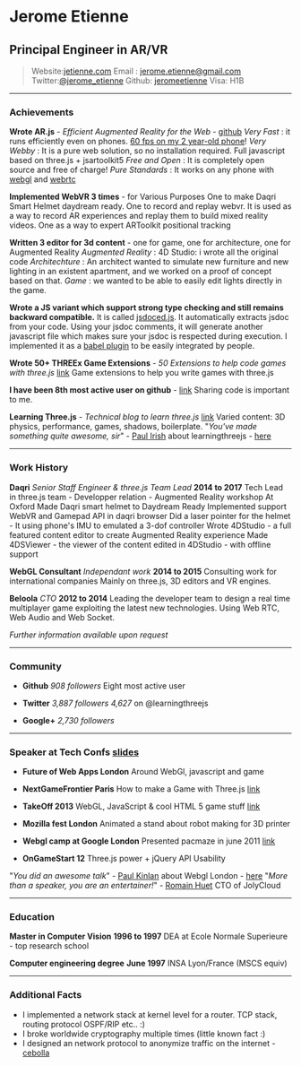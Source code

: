 # Jerome Etienne

## Principal Engineer in AR/VR
  
> Website:[jetienne.com](http://jetienne.com)
> Email : [jerome.etienne@gmail.com](mailto:jerome.etienne@gmail.com)
> Twitter:[@jerome_etienne](http://twitter.com/jerome_etienne)
> Github: [jeromeetienne](http://github.com/jeromeetienne)
> Visa: H1B


------

### Achievements

**Wrote AR.js** - *Efficient Augmented Reality for the Web* - [github](https://github.com/jeromeetienne/AR.js)
        *Very Fast* : it runs efficiently even on phones. [60 fps on my 2 year-old phone](https://twitter.com/jerome_etienne/status/831333879810236421)!
        *Very Webby* : It is a pure web solution, so no installation required. Full javascript based on three.js + jsartoolkit5
        *Free and Open* : It is completely open source and free of charge!
        *Pure Standards* : It works on any phone with [webgl](http://caniuse.com/#feat=webgl) and [webrtc](http://caniuse.com/#feat=stream)

**Implemented WebVR 3 times** - for Various Purposes
        One to make Daqri Smart Helmet daydream ready. 
        One to record and replay webvr. It is used as a way to record AR experiences and replay them to build mixed reality videos. 
        One as a way to expert ARToolkit positional tracking

**Written 3 editor for 3d content** - one for game, one for architecture, one for Augmented Reality 
        *Augmented Reality* : 4D Studio: i wrote all the original code 
        *Architechture* : An architect wanted to simulate new furniture and new lighting in an existent apartment, and we worked on a proof of concept based on that.
        *Game* : we wanted to be able to easily edit lights directly in the game. 

**Wrote a JS variant which support strong type checking and still remains backward compatible.**
        It is called [jsdoced.js](http://jsdocedjs.org). It automatically extracts jsdoc from your code. Using your jsdoc comments, it will generate  another javascript file which makes sure your jsdoc is respected during execution.
        I implemented it as a [babel plugin](https://github.com/jeromeetienne/babel-plugin-jsdoced) to be easily integrated by people.

**Wrote 50+ THREEx Game Extensions** - *50 Extensions to help code games with three.js* [link](http://www.threejsgames.com/extensions/)
	Game extensions to help you write games with three.js

**I have been 8th most active user on github** - [link](https://twitter.com/jerome_etienne/status/439690466527698944/photo/1)
        Sharing code is important to me.

**Learning Three.js** - *Technical blog to learn three.js* [link](http://learningthreejs.com)
	Varied content: 3D physics, performance, games, shadows, boilerplate.
	"*You've made something quite awesome, sir*" - [Paul Irish](http://www.paulirish.com/) about learningthreejs - [here](https://twitter.com/paul_irish/status/127490017693138944) 

------

### Work History

**Daqri** *Senior Staff Engineer & three.js Team Lead* __2014 to 2017__
    Tech Lead in three.js team - Developper relation - Augmented Reality workshop At Oxford
    Made Daqri smart helmet to Daydream Ready
    Implemented support WebVR and Gamepad API in daqri browser
    Did a laser pointer for the helmet - It using phone's IMU to emulated a 3-dof controller
    Wrote 4DStudio - a full featured content editor to create Augmented Reality experience
    Made 4DSViewer - the viewer of the content edited in 4DStudio - with offline support

**WebGL Consultant** *Independant work* __2014 to 2015__
    Consulting work for international companies 
    Mainly on three.js, 3D editors and VR engines.  

**Beloola** *CTO* __2012 to 2014__
    Leading the developer team to design a real time multiplayer game exploiting the latest new technologies. 
    Using Web RTC, Web Audio and Web Socket. 

*Further information available upon request*

------

### Community 


 * **Github**  *908 followers*
	Eight most active user 


 * **Twitter**  *3,887 followers*
    *4,627* on @learningthreejs
	

 * **Google+** *2,730 followers* 
	
------

### Speaker at Tech Confs [slides](http://jeromeetienne.github.io/slides/)

* **Future of Web Apps London**
	Around WebGl, javascript and game 

* **NextGameFrontier Paris**
	How to make a Game with Three.js [link](https://www.youtube.com/watch?v=45x4KyRL5Uc)

* **TakeOff 2013**
	WebGL, JavaScript & cool HTML 5 game stuff [link](https://www.youtube.com/watch?v=LDjPuiV5tUU)

* **Mozilla fest London**
    Animated a stand about robot making for 3D printer 

* **Webgl camp at Google London**
	Presented pacmaze in june 2011 [link](https://www.youtube.com/watch?v=rXl7gOK0VfE) 

* **OnGameStart 12**
	Three.js power + jQuery API Usability

"*You did an awesome talk*" - [Paul Kinlan](https://plus.google.com/+PaulKinlan/posts) about Webgl London - [here](https://plus.google.com/photos/+JeromeEtienne/albums/5629217753475409905/5629217757602441634?pid=5629217757602441634&oid=102848659911729905069) 
"*More than a speaker, you are an entertainer!*" - [Romain Huet](https://twitter.com/romainhuet) CTO of JolyCloud

------

### Education

**Master in Computer Vision** __1996 to 1997__
	DEA at Ecole Normale Superieure - top research school 

**Computer engineering degree** __June 1997__
	INSA Lyon/France (MSCS equiv) 

------

### Additional Facts

* I implemented a network stack at kernel level for a router. TCP stack, routing protocol OSPF/RIP etc.. :)
* I broke worldwide cryptography multiple times (little known fact :) 
* I designed an network protocol to anonymize traffic on the internet - [cebolla](https://www.kernel.org/doc/ols/2002/ols2002-pages-55-64.pdf)
